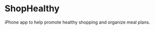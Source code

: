 ShopHealthy
=============

iPhone app to help promote healthy shopping and organize meal plans.
<img src="http://s9.postimage.org/uogao5j7z/Screen_Shot_2013_02_06_at_6_45_27_PM.png" alt="" />
